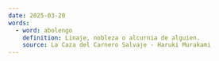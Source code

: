 ```yaml
---
date: 2025-03-20
words:
  - word: abolengo
    definition: Linaje, nobleza o alcurnia de alguien.
    source: La Caza del Carnero Salvaje - Haruki Murakami 
---
```

